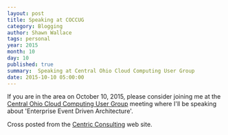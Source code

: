 ```yaml
---
layout: post
title: Speaking at COCCUG
category: Blogging
author: Shawn Wallace
tags: personal
year: 2015
month: 10
day: 10
published: true
summary:  Speaking at Central Ohio Cloud Computing User Group
date: 2015-10-10 05:00:00
---
```


If you are in the area on October 10, 2015, please consider joining me at the [Central Ohio Cloud Computing User Group](http://coccug.com//) meeting where I'll be speaking about 'Enterprise Event Driven Architecture'.

Cross posted from the [Centric Consulting](http://centricconsulting.com/events/columbus-shawn-wallace-to-share-insights-at-central-ohio-cloud-computing-user-group) web site.